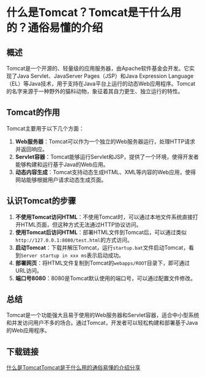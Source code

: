 # 什么是Tomcat？Tomcat是干什么用的？通俗易懂的介绍

## 概述
Tomcat是一个开源的、轻量级的应用服务器，由Apache软件基金会开发。它实现了Java Servlet、JavaServer Pages（JSP）和Java Expression Language（EL）等Java技术，用于支持在Java平台上运行的动态Web应用程序。Tomcat的名字来源于一种野外的猫科动物，象征着其自力更生、独立运行的特性。

## Tomcat的作用
Tomcat主要用于以下几个方面：
1. **Web服务器**：Tomcat可以作为一个独立的Web服务器运行，处理HTTP请求并返回响应。
2. **Servlet容器**：Tomcat能够运行Servlet和JSP，提供了一个环境，使得开发者能够构建和运行基于Java的Web应用。
3. **动态内容生成**：Tomcat支持动态生成HTML、XML等内容的Web应用，使得网站能够根据用户请求动态生成页面。

## 认识Tomcat的步骤
1. **不使用Tomcat访问HTML**：不使用Tomcat时，可以通过本地文件系统直接打开HTML页面，但这种方式无法通过HTTP协议访问。
2. **使用Tomcat后访问HTML**：部署HTML文件到Tomcat后，可以通过类似`http://127.0.0.1:8080/test.html`的方式访问。
3. **启动Tomcat**：下载并解压Tomcat，运行`startup.bat`文件启动Tomcat，看到`Server startup in xxx ms`表示启动成功。
4. **部署网页**：将HTML文件复制到Tomcat的`webapps/ROOT`目录下，即可通过URL访问。
5. **端口号8080**：8080是Tomcat默认使用的端口号，可以通过配置文件修改。

## 总结
Tomcat是一个功能强大且易于使用的Web服务器和Servlet容器，适合中小型系统和并发访问用户不多的场合。通过Tomcat，开发者可以轻松构建和部署基于Java的Web应用程序。

## 下载链接

[什么是TomcatTomcat是干什么用的通俗易懂的介绍分享](https://pan.quark.cn/s/e0ecbb58fa6c)